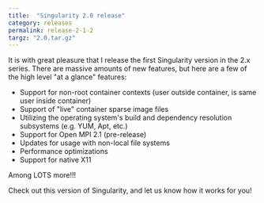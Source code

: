 ```yaml
---
title:  "Singularity 2.0 release"
category: releases
permalink: release-2-1-2
targz: "2.0.tar.gz"
---
```


It is with great pleasure that I release the first Singularity version in the 2.x series. There are massive amounts of new features, but here are a few of the high level "at a glance" features:

- Support for non-root container contexts (user outside container, is same user inside container)
- Support of "live" container sparse image files
- Utilizing the operating system's build and dependency resolution subsystems (e.g. YUM, Apt, etc.)
- Support for Open MPI 2.1 (pre-release)
- Updates for usage with non-local file systems
- Performance optimizations
- Support for native X11

Among LOTS more!!!

Check out this version of Singularity, and let us know how it works for you!

